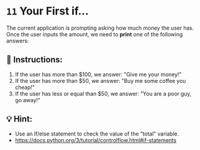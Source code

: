 # `11` Your First if...

The current application is prompting asking how much money the user has. Once the user inputs
the amount, we need to **print** one of the following answers:



## 📝 Instructions:

1. If the user has more than $100, we answer: "Give me your money!"
2. If the user has more than $50, we answer: "Buy me some coffee you cheap!"
3. If the user has less or equal than $50, we answer: "You are a poor guy, go away!"

## 💡 Hint:

- Use an If/else statement to check the value of the "total" variable.
- https://docs.python.org/3/tutorial/controlflow.html#if-statements

